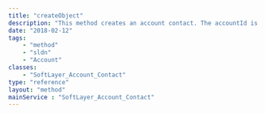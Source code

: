 ```yaml
---
title: "createObject"
description: "This method creates an account contact. The accountId is fixed, other properties can be set during creation. The typeId indicates the SoftLayer_Account_Contact_Type for the contact. This method returns the SoftLayer_Account_Contact object that is created. "
date: "2018-02-12"
tags:
    - "method"
    - "sldn"
    - "Account"
classes:
    - "SoftLayer_Account_Contact"
type: "reference"
layout: "method"
mainService : "SoftLayer_Account_Contact"
---
```

